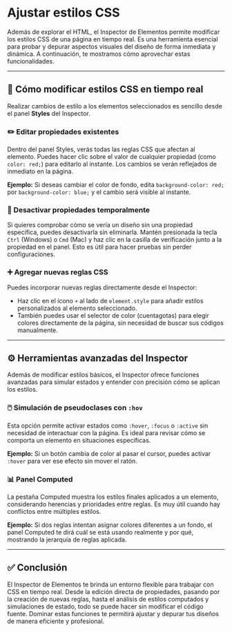 # Ajustar estilos CSS

Además de explorar el HTML, el Inspector de Elementos permite modificar los estilos CSS de una página en tiempo real. Es una herramienta esencial para probar y depurar aspectos visuales del diseño de forma inmediata y dinámica. A continuación, te mostramos cómo aprovechar estas funcionalidades.

---

## 🎨 Cómo modificar estilos CSS en tiempo real

Realizar cambios de estilo a los elementos seleccionados es sencillo desde el panel **Styles** del Inspector.

### ✏️ Editar propiedades existentes
Dentro del panel Styles, verás todas las reglas CSS que afectan al elemento. Puedes hacer clic sobre el valor de cualquier propiedad (como `color: red;`) para editarlo al instante. Los cambios se verán reflejados de inmediato en la página.

**Ejemplo:** Si deseas cambiar el color de fondo, edita `background-color: red;` por `background-color: blue;` y el cambio será visible al instante.

### 🚫 Desactivar propiedades temporalmente
Si quieres comprobar cómo se vería un diseño sin una propiedad específica, puedes desactivarla sin eliminarla. Mantén presionada la tecla `Ctrl` (Windows) o `Cmd` (Mac) y haz clic en la casilla de verificación junto a la propiedad en el panel. Esto es útil para hacer pruebas sin perder configuraciones.

### ➕ Agregar nuevas reglas CSS
Puedes incorporar nuevas reglas directamente desde el Inspector:

- Haz clic en el ícono `+` al lado de `element.style` para añadir estilos personalizados al elemento seleccionado.
- También puedes usar el selector de color (cuentagotas) para elegir colores directamente de la página, sin necesidad de buscar sus códigos manualmente.

---

## ⚙️ Herramientas avanzadas del Inspector

Además de modificar estilos básicos, el Inspector ofrece funciones avanzadas para simular estados y entender con precisión cómo se aplican los estilos.

### 🖱️ Simulación de pseudoclases con `:hov`
Esta opción permite activar estados como `:hover`, `:focus` o `:active` sin necesidad de interactuar con la página. Es ideal para revisar cómo se comporta un elemento en situaciones específicas.

**Ejemplo:** Si un botón cambia de color al pasar el cursor, puedes activar `:hover` para ver ese efecto sin mover el ratón.

### 📊 Panel Computed
La pestaña Computed muestra los estilos finales aplicados a un elemento, considerando herencias y prioridades entre reglas. Es muy útil cuando hay conflictos entre múltiples estilos.

**Ejemplo:** Si dos reglas intentan asignar colores diferentes a un fondo, el panel Computed te dirá cuál se está usando realmente y por qué, mostrando la jerarquía de reglas aplicada.

---

## ✅ Conclusión

El Inspector de Elementos te brinda un entorno flexible para trabajar con CSS en tiempo real. Desde la edición directa de propiedades, pasando por la creación de nuevas reglas, hasta el análisis de estilos computados y simulaciones de estado, todo se puede hacer sin modificar el código fuente. Dominar estas funciones te permitirá ajustar y depurar tus diseños de manera eficiente y profesional.
